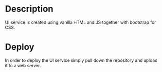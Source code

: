 # Description

UI service is created using vanilla HTML and JS together with bootstrap for CSS.

# Deploy

In order to deploy the UI service simply pull down the repository and upload it to a web server.